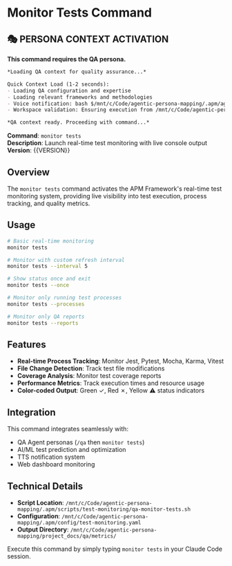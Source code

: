 # Monitor Tests Command

## 🎭 PERSONA CONTEXT ACTIVATION

**This command requires the QA persona.**

```markdown
*Loading QA context for quality assurance...*

Quick Context Load (1-2 seconds):
- Loading QA configuration and expertise
- Loading relevant frameworks and methodologies
- Voice notification: bash $/mnt/c/Code/agentic-persona-mapping/.apm/agents/voice/speakQA.sh "QA context loaded for quality assurance"
- Workspace validation: Ensuring execution from /mnt/c/Code/agentic-persona-mapping

*QA context ready. Proceeding with command...*
```


**Command**: `monitor tests`  
**Description**: Launch real-time test monitoring with live console output  
**Version**: {{VERSION}}

## Overview

The `monitor tests` command activates the APM Framework's real-time test monitoring system, providing live visibility into test execution, process tracking, and quality metrics.

## Usage

```bash
# Basic real-time monitoring
monitor tests

# Monitor with custom refresh interval
monitor tests --interval 5

# Show status once and exit
monitor tests --once

# Monitor only running test processes
monitor tests --processes

# Monitor only QA reports
monitor tests --reports
```

## Features

- **Real-time Process Tracking**: Monitor Jest, Pytest, Mocha, Karma, Vitest
- **File Change Detection**: Track test file modifications
- **Coverage Analysis**: Monitor test coverage reports
- **Performance Metrics**: Track execution times and resource usage
- **Color-coded Output**: Green ✓, Red ✗, Yellow ⚠️ status indicators

## Integration

This command integrates seamlessly with:
- QA Agent personas (`/qa` then `monitor tests`)
- AI/ML test prediction and optimization
- TTS notification system
- Web dashboard monitoring

## Technical Details

- **Script Location**: `/mnt/c/Code/agentic-persona-mapping/.apm/scripts/test-monitoring/qa-monitor-tests.sh`
- **Configuration**: `/mnt/c/Code/agentic-persona-mapping/.apm/config/test-monitoring.yaml`
- **Output Directory**: `/mnt/c/Code/agentic-persona-mapping/project_docs/qa/metrics/`

Execute this command by simply typing `monitor tests` in your Claude Code session.